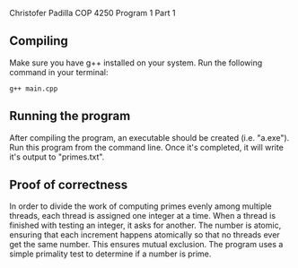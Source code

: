 Christofer Padilla
COP 4250
Program 1 Part 1

## Compiling

Make sure you have g++ installed on your system. Run the following command in your terminal:

```
g++ main.cpp
```

## Running the program

After compiling the program, an executable should be created (i.e. "a.exe"). Run this program from the command line. Once it's completed, it will write it's output to "primes.txt".

## Proof of correctness

In order to divide the work of computing primes evenly among multiple threads, each thread is assigned one integer at a time. When a thread is finished with testing an integer, it asks for another. The number is atomic, ensuring that each increment happens atomically so that no threads ever get the same number. This ensures mutual exclusion. The program uses a simple primality test to determine if a number is prime.
